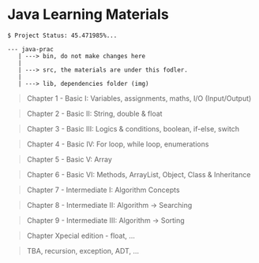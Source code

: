 # Java Learning Materials 

`$ Project Status: 45.471985%...`

```
--- java-prac
   | ---> bin, do not make changes here
   |
   | ---> src, the materials are under this fodler.
   |
   | ---> lib, dependencies folder (img)
```

> Chapter 1 - Basic I: Variables, assignments, maths, I/O (Input/Output)

> Chapter 2 - Basic II: String, double & float

> Chapter 3 - Basic III: Logics & conditions, boolean, if-else, switch

> Chapter 4 - Basic IV: For loop, while loop, enumerations

> Chapter 5 - Basic V: Array

> Chapter 6 - Basic VI: Methods, ArrayList, Object, Class & Inheritance

> Chapter 7 - Intermediate I: Algorithm Concepts

> Chapter 8 - Intermediate II: Algorithm -> Searching

> Chapter 9 - Intermediate III: Algorithm -> Sorting

> Chapter Xpecial edition - float, ...

> TBA, recursion, exception, ADT, ...
